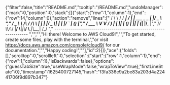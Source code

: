 {"filter":false,"title":"README.md","tooltip":"/README.md","undoManager":{"mark":0,"position":0,"stack":[[{"start":{"row":1,"column":1},"end":{"row":14,"column":0},"action":"remove","lines":["       / \\ \\      / / ___|   / ___| | ___  _   _  __| |/ _ \\ ","       / _ \\ \\ /\\ / /\\___ \\  | |   | |/ _ \\| | | |/ _` | (_) |","      / ___ \\ V  V /  ___) | | |___| | (_) | |_| | (_| |\\__, |","     /_/   \\_\\_/\\_/  |____/   \\____|_|\\___/ \\__,_|\\__,_|  /_/ "," ----------------------------------------------------------------- ","","","Hi there! Welcome to AWS Cloud9!","","To get started, create some files, play with the terminal,","or visit https://docs.aws.amazon.com/console/cloud9/ for our documentation.","","Happy coding!",""],"id":2}]]},"ace":{"folds":[],"scrolltop":0,"scrollleft":0,"selection":{"start":{"row":1,"column":1},"end":{"row":1,"column":1},"isBackwards":false},"options":{"guessTabSize":true,"useWrapMode":false,"wrapToView":true},"firstLineState":0},"timestamp":1625400727145,"hash":"f3fa336e9a2be83a203d4a22441706f9d897b347"}